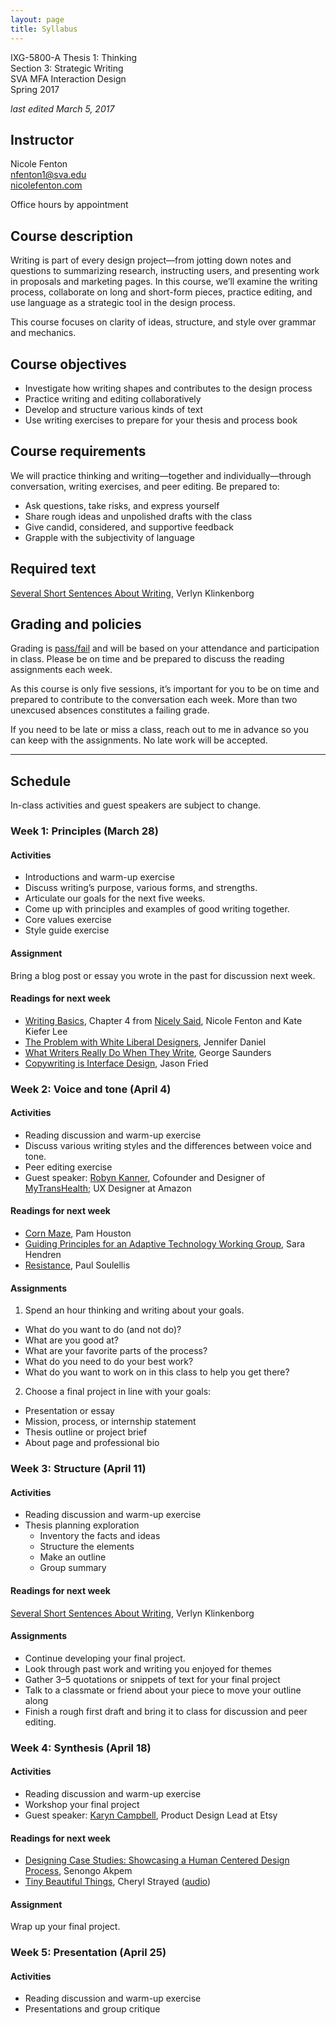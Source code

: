 ```yaml
---
layout: page
title: Syllabus
---
```


IXG-5800-A Thesis 1: Thinking  
Section 3: Strategic Writing  
SVA MFA Interaction Design  
Spring 2017

*last edited March 5, 2017*

## Instructor

Nicole Fenton  
[nfenton1@sva.edu](mailto:nfenton1@sva.edu)  
[nicolefenton.com](http://nicolefenton.com)

Office hours by appointment

## Course description

Writing is part of every design project—from jotting down notes and questions to summarizing research, instructing users, and presenting work in proposals and marketing pages. In this course, we’ll examine the writing process, collaborate on long and short-form pieces, practice editing, and use language as a strategic tool in the design process.

This course focuses on clarity of ideas, structure, and style over grammar and mechanics.

## Course objectives

* Investigate how writing shapes and contributes to the design process
* Practice writing and editing collaboratively
* Develop and structure various kinds of text
* Use writing exercises to prepare for your thesis and process book

## Course requirements

We will practice thinking and writing—together and individually—through conversation, writing exercises, and peer editing. Be prepared to:

* Ask questions, take risks, and express yourself
* Share rough ideas and unpolished drafts with the class
* Give candid, considered, and supportive feedback
* Grapple with the subjectivity of language

## Required text

[Several Short Sentences About Writing](http://www.penguinrandomhouse.com/books/93789/several-short-sentences-about-writing-by-verlyn-klinkenborg/9780307279415/), Verlyn Klinkenborg

## Grading and policies

Grading is [pass/fail](http://interactiondesign.sva.edu/wiki/pmwiki.php/Site/GradingCriteria) and will be based on your attendance and participation in class. Please be on time and be prepared to discuss the reading assignments each week.

As this course is only five sessions, it’s important for you to be on time and prepared to contribute to the conversation each week. More than two unexcused absences constitutes a failing grade.

If you need to be late or miss a class, reach out to me in advance so you can keep with the assignments. No late work will be accepted.

---

## Schedule

In-class activities and guest speakers are subject to change.

### Week 1: Principles (March 28)

#### Activities
* Introductions and warm-up exercise
* Discuss writing’s purpose, various forms, and strengths.
* Articulate our goals for the next five weeks.
* Come up with principles and examples of good writing together.
* Core values exercise
* Style guide exercise

#### Assignment
Bring a blog post or essay you wrote in the past for discussion next week.

#### Readings for next week
* [Writing Basics](http://ptgmedia.pearsoncmg.com/images/9780321988195/samplepages/0321988191.pdf), Chapter 4 from [Nicely Said](http://www.nicelysaid.co), Nicole Fenton and Kate Kiefer Lee
* [The Problem with White Liberal Designers](https://medium.com/@jenniferdaniel/the-problem-with-white-liberal-designers-1a8f8bdd6ead), Jennifer Daniel
* [What Writers Really Do When They Write](https://www.theguardian.com/books/2017/mar/04/what-writers-really-do-when-they-write), George Saunders
* [Copywriting is Interface Design](http://gettingreal.37signals.com/ch09_Copywriting_is_Interface_Design.php), Jason Fried

### Week 2: Voice and tone (April 4)

#### Activities
* Reading discussion and warm-up exercise
* Discuss various writing styles and the differences between voice and tone.
* Peer editing exercise
* Guest speaker: [Robyn Kanner](http://robynkanner.com/), Cofounder and Designer of [MyTransHealth](http://mytranshealth.com/); UX Designer at Amazon

#### Readings for next week
* [Corn Maze](http://hungermtn.org/corn-maze/), Pam Houston
* [Guiding Principles for an Adaptive Technology Working Group](http://ablersite.org/2014/08/20/guiding-principles-for-an-adaptive-technology-working-group/), Sara Hendren
* [Resistance](http://counterpractice.tumblr.com/), Paul Soulellis

#### Assignments

1. Spend an hour thinking and writing about your goals.
  * What do you want to do (and not do)?
  * What are you good at?
  * What are your favorite parts of the process?
  * What do you need to do your best work?
  * What do you want to work on in this class to help you get there?

2. Choose a final project in line with your goals:
  * Presentation or essay
  * Mission, process, or internship statement
  * Thesis outline or project brief
  * About page and professional bio

### Week 3: Structure (April 11)

#### Activities

* Reading discussion and warm-up exercise
* Thesis planning exploration
  * Inventory the facts and ideas
  * Structure the elements
  * Make an outline
  * Group summary

#### Readings for next week
[Several Short Sentences About Writing](http://www.penguinrandomhouse.com/books/93789/several-short-sentences-about-writing-by-verlyn-klinkenborg/9780307279415/), Verlyn Klinkenborg

#### Assignments
* Continue developing your final project.
* Look through past work and writing you enjoyed for themes
* Gather 3–5 quotations or snippets of text for your final project
* Talk to a classmate or friend about your piece to move your outline along
* Finish a rough first draft and bring it to class for discussion and peer editing.

### Week 4: Synthesis (April 18)

#### Activities
* Reading discussion and warm-up exercise
* Workshop your final project
* Guest speaker: [Karyn Campbell](http://www.karyncampbell.com/), Product Design Lead at Etsy

#### Readings for next week
* [Designing Case Studies: Showcasing a Human Centered Design Process](https://www.smashingmagazine.com/2015/02/designing-case-studies-human-centered-design-process/), Senongo Akpem
* [Tiny Beautiful Things](http://therumpus.net/2011/02/dear-sugar-the-rumpus-advice-column-64/), Cheryl Strayed ([audio](http://www.kqed.org/arts/programs/writersblock/profile.jsp?essid=104693))

#### Assignment
Wrap up your final project.

### Week 5: Presentation (April 25)

#### Activities
* Reading discussion and warm-up exercise
* Presentations and group critique
